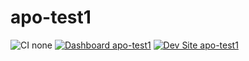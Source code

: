 # apo-test1

![CI none](https://img.shields.io/badge/ci-none-orange.svg)
[![Dashboard apo-test1](https://img.shields.io/badge/dashboard-apo_test1-yellow.svg)](https://dashboard.pantheon.io/sites/dccf35c8-5c26-4e66-9e51-35d5bbe506ab#dev/code)
[![Dev Site apo-test1](https://img.shields.io/badge/site-apo_test1-blue.svg)](http://dev-apo-test1.pantheonsite.io/)